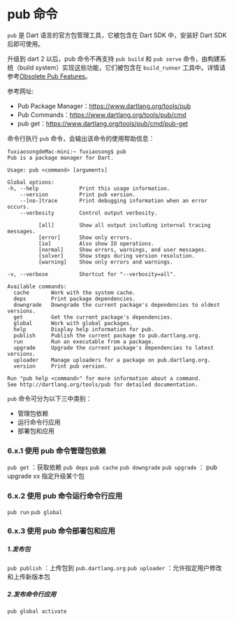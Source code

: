 # pub 命令
`pub` 是 Dart 语言的官方包管理工具，它被包含在 Dart SDK 中，安装好 Dart SDK 后即可使用。

升级到 dart 2 以后，pub 命令不再支持 `pub build` 和 `pub serve` 命令，由构建系统（build system）实现这些功能，它们被包含在 `build_runner` 工具中。详情请参考[Obsolete Pub Features](https://www.dartlang.org/tools/pub/obsolete)。

参考网址:
* Pub Package Manager：https://www.dartlang.org/tools/pub
* Pub Commands：https://www.dartlang.org/tools/pub/cmd
* pub get：https://www.dartlang.org/tools/pub/cmd/pub-get

命令行执行 `pub` 命令，会输出该命令的使用帮助信息：

```
fuxiaosongdeMac-mini:~ fuxiaosong$ pub
Pub is a package manager for Dart.

Usage: pub <command> [arguments]

Global options:
-h, --help             Print this usage information.
    --version          Print pub version.
    --[no-]trace       Print debugging information when an error occurs.
    --verbosity        Control output verbosity.

          [all]        Show all output including internal tracing messages.
          [error]      Show only errors.
          [io]         Also show IO operations.
          [normal]     Show errors, warnings, and user messages.
          [solver]     Show steps during version resolution.
          [warning]    Show only errors and warnings.

-v, --verbose          Shortcut for "--verbosity=all".

Available commands:
  cache       Work with the system cache.
  deps        Print package dependencies.
  downgrade   Downgrade the current package's dependencies to oldest versions.
  get         Get the current package's dependencies.
  global      Work with global packages.
  help        Display help information for pub.
  publish     Publish the current package to pub.dartlang.org.
  run         Run an executable from a package.
  upgrade     Upgrade the current package's dependencies to latest versions.
  uploader    Manage uploaders for a package on pub.dartlang.org.
  version     Print pub version.

Run "pub help <command>" for more information about a command.
See http://dartlang.org/tools/pub for detailed documentation.
```

`pub` 命令可分为以下三中类别：
* 管理包依赖
* 运行命令行应用
* 部署包和应用

### 6.x.1 使用 pub 命令管理包依赖
`pub get` ：获取依赖
`pub deps`
`pub cache`
`pub downgrade`
`pub upgrade` ： pub upgrade xx 指定升级某个包

### 6.x.2 使用 pub 命令运行命令行应用
`pub run`
`pub global`

### 6.x.3 使用 pub 命令部署包和应用
##### 1.发布包
`pub publish` ：上传包到 `pub.dartlang.org`
`pub uploader` ：允许指定用户修改和上传新版本包
##### 2.发布命令行应用
`pub global activate`